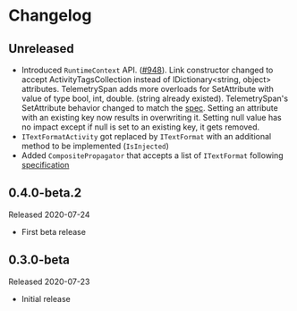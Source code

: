# Changelog

## Unreleased

* Introduced `RuntimeContext` API.
  ([#948](https://github.com/open-telemetry/opentelemetry-dotnet/pull/948)).
  Link constructor changed to accept ActivityTagsCollection instead of
  IDictionary<string, object> attributes. TelemetrySpan adds more overloads for
  SetAttribute with value of type bool, int, double. (string already existed).
  TelemetrySpan's SetAttribute behavior changed to match the
  [spec](https://github.com/open-telemetry/opentelemetry-specification/blob/master/specification/trace/api.md#set-attributes).
    Setting an attribute with an existing key now results in overwriting it.
    Setting null value has no impact except if null is set to an existing key,
    it gets removed.
* `ITextFormatActivity` got replaced by `ITextFormat` with an additional method
  to be implemented (`IsInjected`)
* Added `CompositePropagator` that accepts a list of `ITextFormat` following
  [specification](https://github.com/open-telemetry/opentelemetry-specification/blob/master/specification/context/api-propagators.md#create-a-composite-propagator)

## 0.4.0-beta.2

Released 2020-07-24

* First beta release

## 0.3.0-beta

Released 2020-07-23

* Initial release
